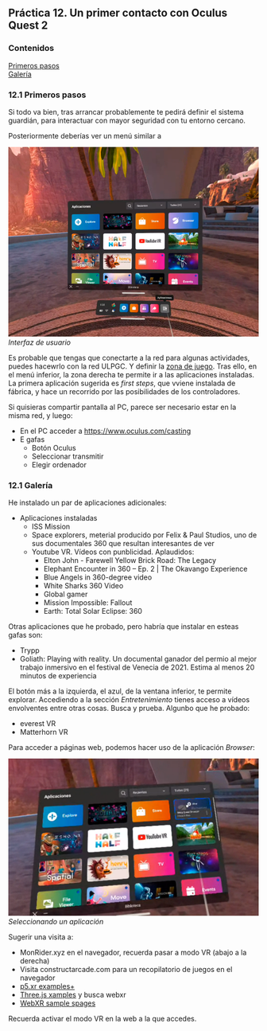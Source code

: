 ## Práctica 12. Un primer contacto con Oculus Quest 2

### Contenidos

[Primeros pasos](#121-primeros-pasos)  
[Galería](#122-galería)  



### 12.1 Primeros pasos

Si todo va bien, tras arrancar probablemente te pedirá definir el sistema guardián, para interactuar con mayor seguridad con tu entorno cercano.

Posteriormente deberías ver un menú similar a

![IU](images/IU.png)  
 *Interfaz de usuario*

Es probable que tengas que conectarte a la red para algunas actividades, puedes hacewrlo con la red ULPGC. Y definir la [zona de juego](https://youtu.be/zh5ldprM5Mg). Tras ello, en el menú inferior, la zona derecha te permite ir a las aplicaciones instaladas. La primera aplicación sugerida es *first steps*, que vviene instalada de fábrica, y hace un recorrido por las posibilidades de los controladores.

Si quisieras compartir pantalla al PC, parece ser necesario estar en la  misma red, y luego:
- En el PC acceder a https://www.oculus.com/casting
- E gafas
  - Botón Oculus
  - Seleccionar transmitir
  - Elegir ordenador

### 12.1 Galería

He instalado un par de aplicaciones adicionales:

- Aplicaciones instaladas
  - ISS Mission
  - Space explorers, meterial producido por Felix & Paul Studios, uno de sus documentales 360 que resultan interesantes de ver
  - Youtube VR. Vídeos con punblicidad. Aplaudidos:
    - Elton John - Farewell Yellow Brick Road: The Legacy
    - Elephant Encounter in 360 – Ep. 2 | The Okavango Experience
    - Blue Angels in 360-degree video
    - White Sharks 360 Video
    - Global gamer
    - Mission Impossible: Fallout
    - Earth: Total Solar Eclipse: 360


Otras aplicaciones que he probado, pero habría que instalar en esteas gafas son:

- Trypp
- Goliath: Playing with reality. Un documental ganador del permio al mejor trabajo inmersivo en el festival de Venecia de 2021. Estima al menos 20 minutos de experiencia


El botón más a la izquierda, el azul, de la ventana inferior, te permite explorar. Accediendo a la sección *Entretenimiento* tienes acceso a vídeos envolventes entre otras cosas. Busca y prueba. Algunbo que he probado:

- everest VR
- Matterhorn VR



Para acceder a páginas web, podemos hacer uso de la aplicación *Browser*:

![Browser](images/browser.png)  
 *Seleccionando un aplicación*

Sugerir una visita a:
  - MonRider.xyz en el navegador, recuerda pasar a modo VR (abajo a la derecha)
  - Visita  constructarcade.com para un recopilatorio de juegos en el navegador
  - [p5.xr examples+](https://p5xr.org/#/quick-start/examples)
  - [Three.js xamples](https://threejs.org/examples/?q=webxr) y busca webxr
  - [WebXR sample spages](https://immersive-web.github.io/webxr-samples/)

Recuerda activar el modo VR en la web a la que accedes.


<!---
---------------------

https://www.storyfutures.com

Video 360 en processing

https://discourse.processing.org/t/viewing-360-degree-videos/25085

hansdfree360 y vídeo
https://glitch.com/embed/#!/embed/handsfree-youtube-360?path=README.md%3A1%3A0&previewSize=100
En glitch
https://glitch.com/embed/#!/embed/handsfree-youtube-360?path=README.md%3A1%3A0&previewSize=100
Otros proyectos
https://glitch.com/@ozramos

https://github.com/tracerstar/processing-360-video

360 and oculus
https://www.reddit.com/r/OculusQuest/comments/f7rara/view_gopro_max_360_files_on_the_quest/

Resoluciones Oculus
https://creator.oculus.com/blog/encoding-high-resolution-360-and-180-video-for-oculus-go/



Gopro max hevc codec missing
https://www.youtube.com/watch?v=FeYlyzy1r7c
Me dice dodec failed tras inatalar

Handbrake para convertir
https://handbrake.fr/rotation.php?file=HandBrake-1.5.1-x86_64-Win_GUI.exe
Uso un preset para las resoluciones tgomado de
https://www.viar360.com/how-to-compress-video-files-360-vr-with-handbrake/
Preset for Handbrake al visualizar con VLKC sigo sin poder moverme 360...

--->
